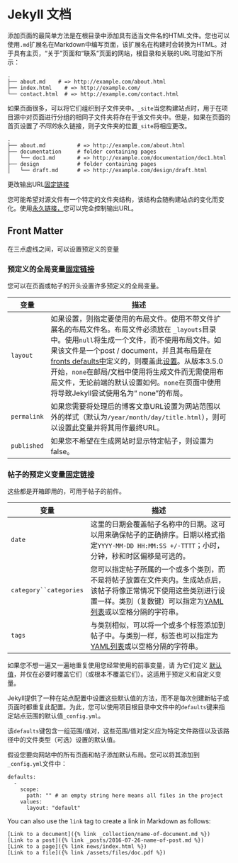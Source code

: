 # Jekyll 文档

添加页面的最简单方法是在根目录中添加具有适当文件名的HTML文件。您也可以使用`.md`扩展名在Markdown中编写页面，该扩展名在构建时会转换为HTML。对于具有主页，“关于”页面和“联系”页面的网站，根目录和关联的URL可能如下所示：

```
.
├── about.md    # => http://example.com/about.html
├── index.html    # => http://example.com/
└── contact.html  # => http://example.com/contact.html
```

如果页面很多，可以将它们组织到子文件夹中。`_site`当您构建站点时，用于在项目源中对页面进行分组的相同子文件夹将存在于该文件夹中。但是，如果在页面的首页设置了*不同的*永久链接，则子文件夹的位置`_site`将相应更改。

```
.
├── about.md          # => http://example.com/about.html
├── documentation     # folder containing pages
│   └── doc1.md       # => http://example.com/documentation/doc1.html
├── design            # folder containing pages
│   └── draft.md      # => http://example.com/design/draft.html
```

更改输出URL[固定链接](https://jekyllrb.com/docs/pages/#changing-the-output-url)

您可能希望对源文件有一个特定的文件夹结构，该结构会随构建站点的变化而变化。使用[永久链接，](https://jekyllrb.com/docs/permalinks)您可以完全控制输出URL。





## Front Matter

在三点虚线之间，可以设置预定义的变量

### 预定义的全局变量[固定链接](https://jekyllrb.com/docs/front-matter/#predefined-global-variables)

您可以在页面或帖子的开头设置许多预定义的全局变量。

| 变量        | 描述                                                         |
| ----------- | ------------------------------------------------------------ |
| `layout`    | 如果设置，则指定要使用的布局文件。使用不带文件扩展名的布局文件名。布局文件必须放在 `_layouts`目录中。使用`null`将生成一个文件，而不使用布局文件。如果该文件是一个post / document，并且其布局是在[ fronts defaults中](https://jekyllrb.com/docs/configuration/front-matter-defaults/)定义的，则覆盖此[设置](https://jekyllrb.com/docs/configuration/front-matter-defaults/)。从版本3.5.0开始，`none`在邮局/文档中使用将生成文件而无需使用布局文件，无论前端的默认设置如何。`none`在页面中使用将导致Jekyll尝试使用名为“ none”的布局。 |
| `permalink` | 如果您需要将处理后的博客文章URL设置为网站范围以外的样式（默认为`/year/month/day/title.html`），则可以设置此变量并将其用作最终URL。 |
| `published` | 如果您不希望在生成网站时显示特定帖子，则设置为false。        |

### 帖子的预定义变量[固定链接](https://jekyllrb.com/docs/front-matter/#predefined-variables-for-posts)

这些都是开箱即用的，可用于帖子的前件。

| 变量                   | 描述                                                         |
| ---------------------- | ------------------------------------------------------------ |
| `date`                 | 这里的日期会覆盖帖子名称中的日期。这可以用来确保帖子的正确排序。日期以格式指定`YYYY-MM-DD HH:MM:SS +/-TTTT`；小时，分钟，秒和时区偏移是可选的。 |
| `category``categories` | 您可以指定帖子所属的一个或多个类别，而不是将帖子放置在文件夹内。生成站点后，该帖子将像正常情况下使用这些类别进行设置一样。类别（复数键）可以指定为[YAML列表](https://en.wikipedia.org/wiki/YAML#Basic_components)或以空格分隔的字符串。 |
| `tags`                 | 与类别相似，可以将一个或多个标签添加到帖子中。与类别一样，标签也可以指定为[YAML列表](https://en.wikipedia.org/wiki/YAML#Basic_components)或以空格分隔的字符串。 |

如果您不想一遍又一遍地重复使用您经常使用的前事变量，请 为它们定义 [默认值](https://jekyllrb.com/docs/configuration/front-matter-defaults/)，并仅在必要时覆盖它们（或根本不覆盖它们）。这适用于预定义和自定义变量。

Jekyll提供了一种在站点配置中设置这些默认值的方法，而不是每次创建新帖子或页面时都重复此配置。为此，您可以使用项目根目录中文件中的`defaults`键来指定站点范围的默认值`_config.yml`。

该`defaults`键包含一组范围/值对，这些范围/值对定义应为特定文件路径以及该路径中的文件类型（可选）设置的默认值。

假设您要向网站中的所有页面和帖子添加默认布局。您可以将其添加到`_config.yml`文件中：

```
defaults:
  -
    scope:
      path: "" # an empty string here means all files in the project
    values:
      layout: "default"
```

You can also use the `link` tag to create a link in Markdown as follows:

```
[Link to a document]({% link _collection/name-of-document.md %})
[Link to a post]({% link _posts/2016-07-26-name-of-post.md %})
[Link to a page]({% link news/index.html %})
[Link to a file]({% link /assets/files/doc.pdf %})
```